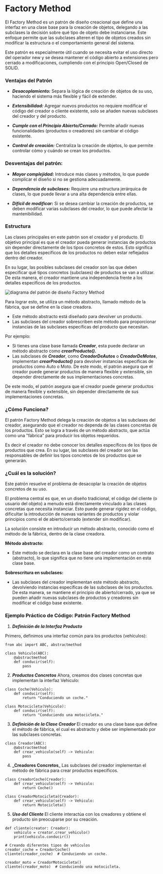 # Factory Method

El Factory Method es un patrón de diseño creacional que define una interfaz en una clase base para la creación de objetos, delegando a las subclases la decisión sobre qué tipo de objeto debe instanciarse. Este enfoque permite que las subclases alteren el tipo de objetos creados sin modificar la estructura o el comportamiento general del sistema.

Este patrón es especialmente útil cuando se necesita evitar el uso directo del operador new y se desea mantener el código abierto a extensiones pero cerrado a modificaciones, cumpliendo con el principio Open/Closed de SOLID.

### Ventajas del Patrón

* **_Desacoplamiento:_**
Separa la lógica de creación de objetos de su uso, haciendo el sistema más flexible y fácil de extender.

* **_Extensibilidad:_**
Agregar nuevos productos no requiere modificar el código del creador o cliente existente, solo se añaden nuevas subclases del creador y del producto.

* **_Cumple con el Principio Abierto/Cerrado:_**
Permite añadir nuevas funcionalidades (productos o creadores) sin cambiar el código existente.

* **_Control de creación:_**
Centraliza la creación de objetos, lo que permite controlar cómo y cuándo se crean los productos.

### Desventajas del patrón:

* **_Mayor complejidad:_** Introduce más clases y métodos, lo que puede complicar el diseño si no se gestiona adecuadamente.

* **_Dependencia de subclases:_** Requiere una estructura jerárquica de clases, lo que puede llevar a una alta dependencia entre ellas.

* **_Difícil de modificar:_** Si se desea cambiar la creación de productos, se deben modificar varias subclases del creador, lo que puede afectar la mantenibilidad.

### Estructura

Las clases principales en este patrón son el creador y el producto. El objetivo principal es que el creador pueda generar instancias de productos sin depender directamente de los tipos concretos de estos. Esto significa que los detalles específicos de los productos no deben estar reflejados dentro del creador.

En su lugar, las posibles subclases del creador son las que deben especificar qué tipos concretos (subclases) de productos se van a utilizar. De esta manera, el creador mantiene una independencia frente a los detalles específicos de los productos.

![diagrama del patrón de diseño Factory Method](https://upload.wikimedia.org/wikipedia/commons/7/73/Factory_Method.png)

Para lograr esto, se utiliza un método abstracto, llamado método de la fábrica, que se define en la clase creadora.
* Este método abstracto está diseñado para devolver un producto.
* Las subclases del creador sobrescriben este método para proporcionar instancias de las subclases específicas del producto que necesitan.

Por ejemplo:

* Si tienes una clase base llamada **_Creador_**, esta puede declarar un método abstracto como **_crearProducto()._**
* Las subclases de **_Creador_**, como **_CreadorDeAutos_** o **_CreadorDeMotos_**, implementan **_crearProducto()_** para devolver instancias específicas de productos como Auto o Moto.
De este modo, el patrón asegura que el creador puede generar productos de manera flexible y extensible, sin depender directamente de sus implementaciones concretas.

De este modo, el patrón asegura que el creador puede generar productos de manera flexible y extensible, sin depender directamente de sus implementaciones concretas.

### ¿Cómo Funciona?

El patrón Factory Method delega la creación de objetos a las subclases del creador, asegurando que el creador no dependa de las clases concretas de los productos. Esto se logra a través de un método abstracto, que actúa como una "fábrica" para producir los objetos requeridos.

Es decir el creador no debe conocer los detalles específicos de los tipos de productos que crea. En su lugar, las subclases del creador son las responsables de definir los tipos concretos de los productos que se generarán.  

### ¿Cuál es la solución?

Este patrón resuelve el problema de desacoplar la creación de objetos concretos de su uso.

El problema central es que, en un diseño tradicional, el código del cliente (o usuario del objeto) a menudo está directamente vinculado a las clases concretas que necesita instanciar. Esto puede generar rigidez en el código, dificultar la introducción de nuevas variantes de productos y violar principios como el de abierto/cerrado (extender sin modificar).

La solución consiste en introducir un método abstracto, conocido como el método de la fábrica, dentro de la clase creadora.

**Método abstracto:**
* Este método se declara en la clase base del creador como un contrato (abstracto), lo que significa que no tiene una implementación en esta clase base.

**Sobrescritura en subclases:**
* Las subclases del creador implementan este método abstracto, devolviendo instancias específicas de las subclases de los productos. De esta manera, se mantiene el principio de abierto/cerrado, ya que se pueden añadir nuevas subclases de productos y creadores sin modificar el código base existente.

### Ejemplo Práctico de Código: Patrón Factory Method

1. **_Definición de la Interfaz Producto_**

Primero, definimos una interfaz común para los productos (vehículos):

```
from abc import ABC, abstractmethod

class Vehiculo(ABC):
    @abstractmethod
    def conducir(self):
        pass
```
2. **_Productos Concretos_**
Ahora, creamos dos clases concretas que implementan la interfaz Vehiculo:

```
class Coche(Vehiculo):
    def conducir(self):
        return "Conduciendo un coche."

class Motocicleta(Vehiculo):
    def conducir(self):
        return "Conduciendo una motocicleta."

```
3. **_Definición de la Clase Creador_**
El creador es una clase base que define el método de fábrica, el cual es abstracto y debe ser implementado por las subclases concretas.

```
class Creador(ABC):
    @abstractmethod
    def crear_vehiculo(self) -> Vehiculo:
        pass

```
4. **_Creadores Concretos**_
Las subclases del creador implementan el método de fábrica para crear productos específicos.

```
class CreadorCoche(Creador):
    def crear_vehiculo(self) -> Vehiculo:
        return Coche()

class CreadorMotocicleta(Creador):
    def crear_vehiculo(self) -> Vehiculo:
        return Motocicleta()

```

5. **_Uso del Cliente_**
El cliente interactúa con los creadores y obtiene el producto sin preocuparse por su creación.
```
def cliente(creator: Creador):
    vehiculo = creator.crear_vehiculo()
    print(vehiculo.conducir())

# Creando diferentes tipos de vehículos
creador_coche = CreadorCoche()
cliente(creador_coche)  # Conduciendo un coche.

creador_moto = CreadorMotocicleta()
cliente(creador_moto)  # Conduciendo una motocicleta.

```
